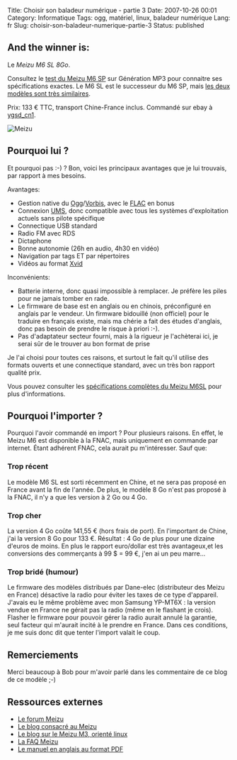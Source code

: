 Title: Choisir son baladeur numérique - partie 3
Date: 2007-10-26 00:01
Category: Informatique
Tags: ogg, matériel, linux, baladeur numérique
Lang: fr
Slug: choisir-son-baladeur-numerique-partie-3
Status: published

And the winner is:
------------------

Le *Meizu M6 SL 8Go*.

Consultez le [test du Meizu M6
SP](http://www.generationmp3.com/labotestgmp3/index.php/2006/09/12/73-test-et-video-du-meizu-miniplayer-m6)
sur Génération MP3 pour connaitre ses spécifications exactes. Le M6 SL est le
successeur du M6 SP, mais [les deux modèles sont très
similaires](http://fr.meizublog.com/specifications-prix-et-dates-du-meizu-m6-sl/).

Prix: 133 € TTC, transport Chine-France inclus. Commandé sur ebay à
[ygsd\_cn1](http://myworld.ebay.fr/ygsd_cn1).

![Meizu]({static}/media/vrac/meizu_sl.jpg)

Pourquoi lui ?
--------------

Et pourquoi pas :-) ? Bon, voici les principaux avantages que je lui trouvais,
par rapport à mes besoins.

Avantages:

-   Gestion native du
    [Ogg](http://fr.wikipedia.org/wiki/Ogg)/[Vorbis](http://fr.wikipedia.org/wiki/Vorbis),
avec le [FLAC](http://fr.wikipedia.org/wiki/FLAC) en bonus
-   Connexion
    [UMS](http://en.wikipedia.org/wiki/USB_mass_storage_device_class), donc
compatible avec tous les systèmes d'exploitation actuels sans pilote spécifique
-   Connectique USB standard
-   Radio FM avec RDS
-   Dictaphone
-   Bonne autonomie (26h en audio, 4h30 en vidéo)
-   Navigation par tags ET par répertoires
-   Vidéos au format [Xvid](http://fr.wikipedia.org/wiki/Xvid)

Inconvénients:

-   Batterie interne, donc quasi impossible à remplacer. Je préfère les piles
    pour ne jamais tomber en rade.
-   Le firmware de base est en anglais ou en chinois, préconfiguré en anglais
    par le vendeur. Un firmware bidouillé (non officiel) pour le traduire en
français existe, mais ma chérie a fait des études d'anglais, donc pas besoin de
prendre le risque à priori :-).
-   Pas d'adaptateur secteur fourni, mais à la rigueur je l'achèterai ici, je
    serai sûr de le trouver au bon format de prise

Je l'ai choisi pour toutes ces raisons, et surtout le fait qu'il utilise des
formats ouverts et une connectique standard, avec un très bon rapport qualité
prix.

Vous pouvez consulter les [spécifications complètes du Meizu
M6SL](http://en.meizu.com/product_m6sl.asp) pour plus d'informations.

Pourquoi l'importer ?
---------------------

Pourquoi l'avoir commandé en import ? Pour plusieurs raisons. En effet, le
Meizu M6 est disponible à la FNAC, mais uniquement en commande par internet.
Étant adhérent FNAC, cela aurait pu m'intéresser. Sauf que:

### Trop récent

Le modèle M6 SL est sorti récemment en Chine, et ne sera pas proposé en France
avant la fin de l'année. De plus, le modèle 8 Go n'est pas proposé à la FNAC,
il n'y a que les version à 2 Go ou 4 Go.

### Trop cher

La version 4 Go coûte 141,55 € (hors frais de port). En l'important de Chine,
j'ai la version 8 Go pour 133 €. Résultat : 4 Go de plus pour une dizaine
d'euros de moins. En plus le rapport euro/dollar est très avantageux,et les
conversions des commerçants à 99 \$ = 99 €, j'en ai un peu marre...

### Trop bridé (humour)

Le firmware des modèles distribués par Dane-elec (distributeur des Meizu en
France) désactive la radio pour éviter les taxes de ce type d'appareil. J'avais
eu le même problème avec mon Samsung YP-MT6X : la version vendue en France ne
gérait pas la radio (même en le flashant je crois). Flasher le firmware pour
pouvoir gérer la radio aurait annulé la garantie, seul facteur qui m'aurait
incité à le prendre en France. Dans ces conditions, je me suis donc dit que
tenter l'import valait le coup.

Remerciements
-------------

Merci beaucoup à Bob pour m'avoir parlé dans les commentaire de ce blog de ce
modèle ;-)

Ressources externes
-------------------

- [Le forum Meizu](http://www.meizume.com)
- [Le blog consacré au Meizu](http://meizu-miniplayer.blogspot.com)
- [Le blog sur le Meizu M3, orienté linux](http://www.llaumgui.com/tag/Meizu%20M3)
- [La FAQ Meizu](http://fr.meizublog.com/faq/)
- [Le manuel en anglais au format PDF](http://en.meizu.com/downfile/M6manual_T1.009.pdf)
